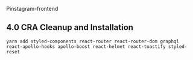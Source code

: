 Pinstagram-frontend

## 4.0 CRA Cleanup and Installation
``
yarn add styled-components react-router react-router-dom graphql react-apollo-hooks apollo-boost react-helmet react-toastify styled-reset
``